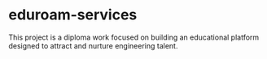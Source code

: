 # eduroam-services
This project is a diploma work focused on building an educational platform designed to attract and nurture engineering talent. 
